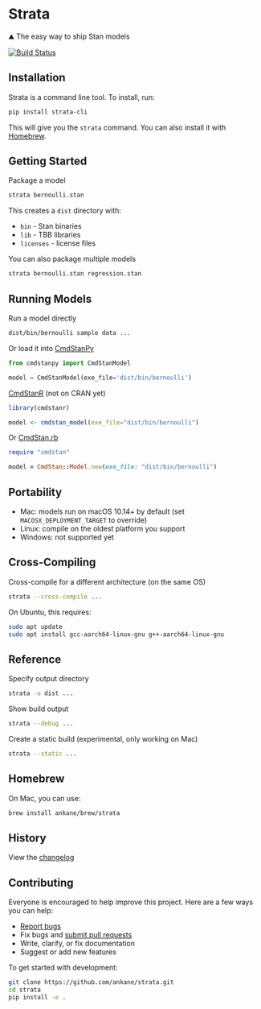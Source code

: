 # Strata

:mountain: The easy way to ship Stan models

[![Build Status](https://github.com/ankane/strata/workflows/build/badge.svg?branch=master)](https://github.com/ankane/strata/actions)

## Installation

Strata is a command line tool. To install, run:

```sh
pip install strata-cli
```

This will give you the `strata` command. You can also install it with [Homebrew](#homebrew).

## Getting Started

Package a model

```sh
strata bernoulli.stan
```

This creates a `dist` directory with:

- `bin` - Stan binaries
- `lib` - TBB libraries
- `licenses` - license files

You can also package multiple models

```sh
strata bernoulli.stan regression.stan
```

## Running Models

Run a model directly

```sh
dist/bin/bernoulli sample data ...
```

Or load it into [CmdStanPy](https://github.com/stan-dev/cmdstanpy)

```python
from cmdstanpy import CmdStanModel

model = CmdStanModel(exe_file='dist/bin/bernoulli')
```

[CmdStanR](https://github.com/stan-dev/cmdstanr) (not on CRAN yet)

```r
library(cmdstanr)

model <- cmdstan_model(exe_file="dist/bin/bernoulli")
```

Or [CmdStan.rb](https://github.com/ankane/cmdstan-ruby)

```ruby
require "cmdstan"

model = CmdStan::Model.new(exe_file: "dist/bin/bernoulli")
```

## Portability

- Mac: models run on macOS 10.14+ by default (set `MACOSX_DEPLOYMENT_TARGET` to override)
- Linux: compile on the oldest platform you support
- Windows: not supported yet

## Cross-Compiling

Cross-compile for a different architecture (on the same OS)

```sh
strata --cross-compile ...
```

On Ubuntu, this requires:

```sh
sudo apt update
sudo apt install gcc-aarch64-linux-gnu g++-aarch64-linux-gnu
```

## Reference

Specify output directory

```sh
strata -o dist ...
```

Show build output

```sh
strata --debug ...
```

Create a static build (experimental, only working on Mac)

```sh
strata --static ...
```

## Homebrew

On Mac, you can use:

```sh
brew install ankane/brew/strata
```

## History

View the [changelog](https://github.com/ankane/strata/blob/master/CHANGELOG.md)

## Contributing

Everyone is encouraged to help improve this project. Here are a few ways you can help:

- [Report bugs](https://github.com/ankane/strata/issues)
- Fix bugs and [submit pull requests](https://github.com/ankane/strata/pulls)
- Write, clarify, or fix documentation
- Suggest or add new features

To get started with development:

```sh
git clone https://github.com/ankane/strata.git
cd strata
pip install -e .
```
